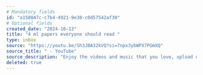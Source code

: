 ```yaml
---
# Mandatory fields
id: "a158847c-c7b4-4921-9e38-c0d57542af30"
# Optional fields
created_date: "2024-10-13"
title: "4 ml papers everyone should read "
type: inbox
source: "https://youtu.be/Sh3JBA32kVQ?si=7npx3ybWPX7PGmXQ"
source_title: " - YouTube"
source_description: "Enjoy the videos and music that you love, upload original content and share it all with friends, family and the world on YouTube."
deleted: true
---
```

